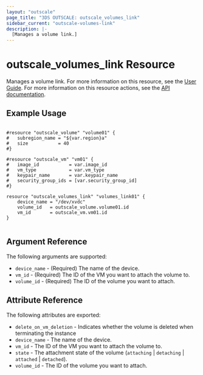 ```yaml
---
layout: "outscale"
page_title: "3DS OUTSCALE: outscale_volumes_link"
sidebar_current: "outscale-volumes-link"
description: |-
  [Manages a volume link.]
---
```


# outscale_volumes_link Resource

Manages a volume link.
For more information on this resource, see the [User Guide](https://wiki.outscale.net/display/EN/About+Volumes).
For more information on this resource actions, see the [API documentation](https://docs-beta.outscale.com/#linkvolume).

## Example Usage

```hcl

#resource "outscale_volume" "volume01" {
#	subregion_name = "${var.region}a"
#	size           = 40
#}

#resource "outscale_vm" "vm01" {
#	image_id           = var.image_id
#	vm_type            = var.vm_type
#	keypair_name       = var.keypair_name
#	security_group_ids = [var.security_group_id]
#}

resource "outscale_volumes_link" "volumes_link01" {
	device_name = "/dev/xvdc"
	volume_id   = outscale_volume.volume01.id
	vm_id       = outscale_vm.vm01.id
}


```

## Argument Reference

The following arguments are supported:

* `device_name` - (Required) The name of the device.
* `vm_id` - (Required) The ID of the VM you want to attach the volume to.
* `volume_id` - (Required) The ID of the volume you want to attach.

## Attribute Reference

The following attributes are exported:

* `delete_on_vm_deletion` - Indicates whether the volume is deleted when terminating the instance
* `device_name` - The name of the device.
* `vm_id` - The ID of the VM you want to attach the volume to.
* `state` - The attachment state of the volume (`attaching` | `detaching` | `attached` | `detached`).
* `volume_id` - The ID of the volume you want to attach.
